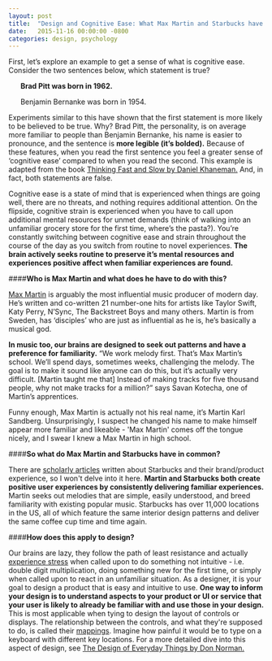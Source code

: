 ```yaml
---
layout: post
title:  "Design and Cognitive Ease: What Max Martin and Starbucks have in common"
date:   2015-11-16 00:00:00 -0800
categories: design, psychology 
---
```


First, let’s explore an example to get a sense of what is cognitive ease. Consider the two sentences below, which statement is true?

&nbsp;&nbsp;&nbsp;&nbsp;&nbsp;&nbsp;**Brad Pitt was born in 1962.**

&nbsp;&nbsp;&nbsp;&nbsp;&nbsp;&nbsp;Benjamin Bernanke was born in 1954.

Experiments similar to this have shown that the first statement is more likely to be believed to be true. Why? Brad Pitt, the personality, is on average more familiar to people than Benjamin Bernanke, his name is easier to pronounce, and the sentence is **more legible (it’s bolded).** Because of these features, when you read the first sentence you feel a greater sense of ‘cognitive ease’ compared to when you read the second. This example is adapted from the book [Thinking Fast and Slow by Daniel Khaneman.](http://www.slate.com/articles/life/science/2011/10/daniel_kahneman_s_thinking_fast_and_slow_reviewed_.html) And, in fact, both statements are false. 

Cognitive ease is a state of mind that is experienced when things are going well, there are no threats, and nothing requires additional attention. On the flipside, cognitive strain is experienced when you have to call upon additional mental resources for unmet demands (think of walking into an unfamiliar grocery store for the first time, where’s the pasta?). You’re constantly switching between cognitive ease and strain throughout the course of the day as you switch from routine to novel experiences. **The brain actively seeks routine to preserve it’s mental resources and experiences positive affect when familiar experiences are found.**

####**Who is Max Martin and what does he have to do with this?**

[Max Martin](https://en.wikipedia.org/wiki/Max_Martin) is arguably the most influential music producer of modern day. He’s written and co-written 21 number-one hits for artists like Taylor Swift, Katy Perry, N’Sync, The Backstreet Boys and many others. Martin is from Sweden, has ‘disciples’ who are just as influential as he is, he’s basically a musical god. 

**In music too, our brains are designed to seek out patterns and have a preference for familiarity.** “We work melody first. That’s Max Martin’s school. We’ll spend days, sometimes weeks, challenging the melody. The goal is to make it sound like anyone can do this, but it’s actually very difficult. [Martin taught me that] Instead of making tracks for five thousand people, why not make tracks for a million?” says Savan Kotecha, one of Martin’s apprentices. 

Funny enough, Max Martin is actually not his real name, it’s Martin Karl Sandberg. Unsurprisingly, I suspect he changed his name to make himself appear more familiar and likeable - 'Max Martin' comes off the tongue nicely, and I swear I knew a Max Martin in high school. 

####**So what do Max Martin and Starbucks have in common?**

There are [scholarly articles](https://www.google.com/search?q=starbucks+consistent+brand+product+experience&oq=starbucks+consistent+brand+product+experience) written about Starbucks and their brand/product experience, so I won't delve into it here. **Martin and Starbucks both create positive user experiences by consistently delivering familiar experiences.** Martin seeks out melodies that are simple, easily understood, and breed familiarity with existing popular music. Starbucks has over 11,000 locations in the US, all of which feature the same interior design patterns and deliver the same coffee cup time and time again. 

####**How does this apply to design?**

Our brains are lazy, they follow the path of least resistance and actually [experience stress](https://www.google.com/search?q=robert+zajonc&oq=robert+zajonc&aqs=chrome..69i57j0l5.7853j0j4&sourceid=chrome&es_sm=119&ie=UTF-8) when called upon to do something not intuitive - i.e. double digit multiplication, doing something new for the first time, or simply when called upon to react in an unfamiliar situation. As a designer, it is your goal to design a product that is easy and intuitive to use. **One way to inform your design is to understand aspects to your product or UI or service that your user is likely to already be familiar with and use those in your design.** This is most applicable when tying to design the layout of controls or displays. The relationship between the controls, and what they're supposed to do, is called their [mappings](https://en.wikipedia.org/wiki/Natural_mapping_(interface_design)). Imagine how painful it would be to type on a keyboard with different key locations. For a more detailed dive into this aspect of design, see [The Design of Everyday Things by Don Norman.](http://www.amazon.com/The-Design-Everyday-Things-Expanded/dp/0465050654/ref=pd_sim_14_1?ie=UTF8&dpID=417eQ5d7FiL&dpSrc=sims&preST=_AC_UL160_SR104%2C160_&refRID=1XJDX25TF6A30EDN23ZV)
